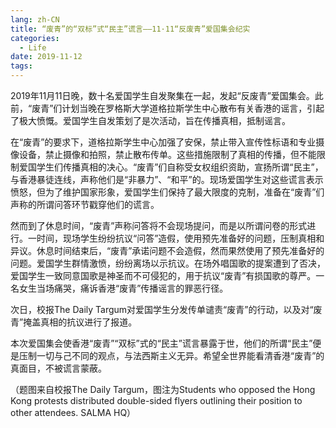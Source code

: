 ```yaml
---
lang: zh-CN
title: “废青”的“双标”式“民主”谎言——11·11“反废青”爱国集会纪实
categories:
  - Life
date: 2019-11-12
tags:
---
```

2019年11月11日晚，数十名爱国学生自发聚集在一起，发起“反废青”爱国集会。此前，“废青”们计划当晚在罗格斯大学道格拉斯学生中心散布有关香港的谣言，引起了极大愤慨。爱国学生自发策划了是次活动，旨在传播真相，抵制谣言。

在“废青”的要求下，道格拉斯学生中心加强了安保，禁止带入宣传性标语和专业摄像设备，禁止摄像和拍照，禁止散布传单。这些措施限制了真相的传播，但不能限制爱国学生们传播真相的决心。“废青”们自称受女权组织资助，宣扬所谓“民主”，与香港暴徒连线，声称他们是“非暴力”、“和平”的。现场爱国学生对这些谎言表示愤怒，但为了维护国家形象，爱国学生们保持了最大限度的克制，准备在“废青”们声称的所谓问答环节戳穿他们的谎言。

然而到了休息时间，“废青”声称问答将不会现场提问，而是以所谓问卷的形式进行。一时间，现场学生纷纷抗议“问答”造假，使用预先准备好的问题，压制真相和异议。休息时间结束后，“废青”承诺问题不会造假，然而果然使用了预先准备好的问题。爱国学生群情激愤，纷纷离场以示抗议。在场外唱国歌的提案遭到了否决，爱国学生一致同意国歌是神圣而不可侵犯的，用于抗议“废青”有损国歌的尊严。一名女生当场痛哭，痛诉香港“废青”传播谣言的罪恶行径。

次日，校报The Daily Targum对爱国学生分发传单谴责“废青”的行动，以及对“废青”掩盖真相的抗议进行了报道。

本次爱国集会使香港“废青”“双标”式的“民主”谎言暴露于世，他们的所谓“民主”便是压制一切与己不同的观点，与法西斯主义无异。希望全世界能看清香港“废青”的真面目，不被谎言蒙蔽。

（题图来自校报The Daily Targum，图注为Students who opposed the Hong Kong protests distributed double-sided flyers outlining their position to other attendees. SALMA HQ）

